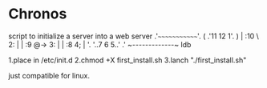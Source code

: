 # Chronos
script to initialize a server into a web server
.'`~~~~~~~~~~~`'.
(  .'11 12 1'.  )
|  :10 \    2:  |
|  :9   @-> 3:  |
|  :8       4;  |
'. '..7 6 5..' .'
 ~-------------~  ldb
 
1.place in /etc/init.d
2.chmod +X first_install.sh
3.lanch "./first_install.sh"

just compatible for linux.

